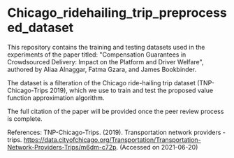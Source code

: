 # Chicago_ridehailing_trip_preprocessed_dataset
This repository contains the training and testing datasets used in the experiments of the paper  titled: "Compensation Guarantees in Crowdsourced Delivery: Impact on the Platform and Driver Welfare", authored by Aliaa Alnaggar, Fatma Gzara, and James Bookbinder.

The dataset is a filteration of the Chicago ride-hailing trip dataset (TNP-Chicago-Trips 2019), which we use to train and test the proposed value function approximation algorithm.

The full citation of the paper will be provided once the peer review process is complete. 

References: 
TNP-Chicago-Trips. (2019). Transportation network providers - trips. https://data.cityofchicago.org/Transportation/Transportation-Network-Providers-Trips/m6dm-c72p. (Accessed on 2021-06-20)
